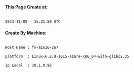 
   
#### This Page Create at:

```bash

2023-11-09 - 15:21:50 UTC

```

#### Create By Machine:

```bash

Host Name : fv-az616-267

platform  : Linux-6.2.0-1015-azure-x86_64-with-glibc2.35

Ip Local  : 10.1.0.92

```

